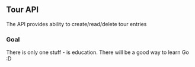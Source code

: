 ## Tour API
The API provides ability to create/read/delete tour entries

### Goal
There is only one stuff - is education. There will be a good way to learn Go :D